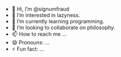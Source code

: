 - 👋 Hi, I’m @signumfraud
- 👀 I’m interested in lazyness.
- 🌱 I’m currently learning programming.
- 💞️ I’m looking to collaborate on philosophy.
- 📫 How to reach me ...
- 😄 Pronouns: ...
- ⚡ Fun fact: ...

<!---
signumfraud/signumfraud is a ✨ special ✨ repository because its `README.md` (this file) appears on your GitHub profile.
You can click the Preview link to take a look at your changes.
--->
